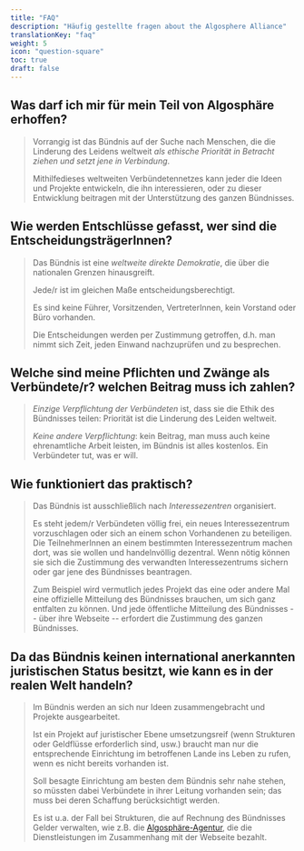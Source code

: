 ```yaml
---
title: "FAQ"
description: "Häufig gestellte fragen about the Algosphere Alliance"
translationKey: "faq"
weight: 5
icon: "question-square"
toc: true
draft: false
---
```


## Was darf ich mir  für mein Teil von Algosphäre erhoffen?
> Vorrangig ist das Bündnis auf der Suche nach Menschen, die die Linderung des Leidens weltweit *als ethische Priorität in Betracht ziehen und setzt jene in Verbindung*.
>
> Mithilfedieses weltweiten Verbündetennetzes kann jeder die Ideen und Projekte entwickeln, die ihn interessieren, oder zu dieser Entwicklung beitragen mit der Unterstützung des ganzen Bündnisses.

## Wie werden Entschlüsse gefasst, wer sind die EntscheidungsträgerInnen?
> Das Bündnis ist eine *weltweite direkte Demokratie*, die über die nationalen Grenzen hinausgreift.
>
> Jede/r ist im gleichen Maße entscheidungsberechtigt.
>
> Es sind keine Führer, Vorsitzenden, VertreterInnen, kein Vorstand oder Büro vorhanden.
>
> Die Entscheidungen werden per Zustimmung getroffen, d.h. man nimmt sich Zeit, jeden Einwand nachzuprüfen und zu besprechen.

## Welche sind meine Pflichten und  Zwänge als Verbündete/r? welchen Beitrag muss ich zahlen?
> *Einzige Verpflichtung der Verbündeten* ist, dass sie die Ethik des Bündnisses teilen: Priorität ist die Linderung des Leiden weltweit.
>
> *Keine andere Verpflichtung*: kein Beitrag, man muss auch keine ehrenamtliche Arbeit leisten, im Bündnis ist alles kostenlos. Ein Verbündeter tut, was er will.

## Wie funktioniert das praktisch?
> Das Bündnis ist ausschließlich nach *Interessezentren* organisiert.
>
> Es steht jedem/r Verbündeten völlig frei, ein neues Interessezentrum vorzuschlagen oder sich an einem schon Vorhandenen zu beteiligen. Die TeilnehmerInnen an einem bestimmten Interessezentrum machen dort, was sie wollen und handelnvöllig dezentral.  Wenn nötig können sie sich die Zustimmung des verwandten Interessezentrums sichern oder gar jene des Bündnisses beantragen.
>
> Zum Beispiel wird vermutlich jedes Projekt das eine oder andere Mal eine offizielle Mitteilung des Bündnisses brauchen, um sich ganz entfalten zu können. Und jede öffentliche Mitteilung des Bündnisses -- über ihre Webseite -- erfordert die Zustimmung des ganzen Bündnisses.

## Da das Bündnis keinen international anerkannten juristischen Status besitzt, wie kann es in der realen Welt handeln?
> Im Bündnis werden an sich nur Ideen zusammengebracht und Projekte ausgearbeitet.
>
> Ist ein Projekt auf juristischer Ebene umsetzungsreif (wenn Strukturen oder Geldflüsse erforderlich sind, usw.) braucht man nur die entsprechende Einrichtung im betroffenen Lande ins Leben zu rufen, wenn es nicht bereits vorhanden ist.
>
> Soll besagte Einrichtung am besten dem Bündnis sehr nahe stehen, so müssten dabei Verbündete in ihrer Leitung vorhanden sein; das muss bei deren Schaffung berücksichtigt werden.
>
> Es ist u.a. der Fall bei Strukturen, die auf Rechnung des Bündnisses Gelder verwalten, wie z.B. die [Algosphäre-Agentur](https://www.ic.gc.ca/app/scr/cc/CorporationsCanada/fdrlCrpDtls.html?corpId=8368970), die die Dienstleistungen im Zusammenhang mit der Webseite bezahlt.
